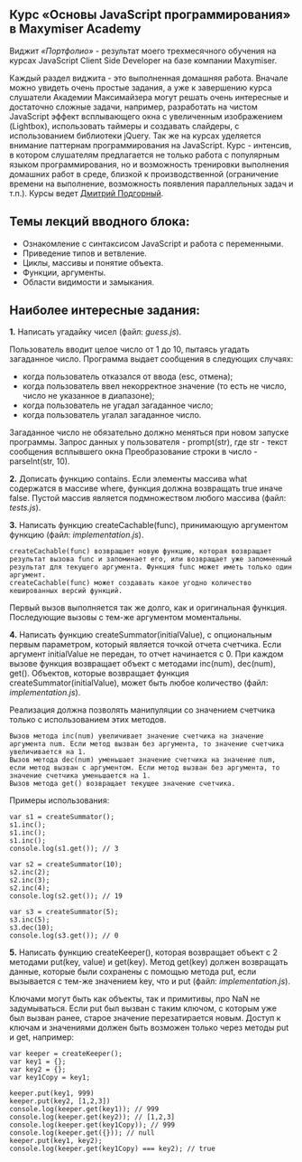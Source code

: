 ## Курс «Основы JavaScript программирования» в Maxymiser Academy ##

Виджит *«Портфолио»* - результат моего трехмесячного обучения на курсах JavaScript Client Side Developer на базе компании Maxymiser. 

Каждый раздел виджита - это выполненная домашняя работа. Вначале можно увидеть очень простые задания, а уже к завершению курса слушатели Академии Максимайзера могут решать очень интересные и достаточно сложные задачи, например, разработать на чистом JavaScript эффект всплывающего окна с увеличенным изображением (Lightbox), использовать таймеры и создавать слайдеры, с использованием библиотеки jQuery. Так же на курсах уделяется внимание паттернам программирования на JavaScript. Курс - интенсив, в котором слушателям предлагается не только работа с популярным языком программирования, но и возможность тренировки выполнения домашних работ в среде, близкой к производственной (ограничение времени на выполнение, возможность появления параллельных задач и т.п.). Курсы ведет [Дмитрий Подгорный](http://dmitrypodgorniy.com/blog/).

## Темы лекций вводного блока: ##

 - Ознакомление с синтаксисом JavaScript и работа с переменными.
 - Приведение типов и ветвление.
 - Циклы, массивы и понятие объекта.
 - Функции, аргументы.
 - Области видимости и замыкания.

## Наиболее интересные задания: ##

**1.** Написать угадайку чисел (файл: *guess.js*).

Пользователь вводит целое число от 1 до 10, пытаясь угадать загаданное число. Программа выдает сообщения в следующих случаях:

 - когда пользователь отказался от ввода (esc, отмена);
 - когда пользователь ввел некорректное значение (то есть не число, число не указанное в диапазоне);
 - когда пользователь не угадал загаданное число;
 - когда пользователь угалал загаданное число.

Загаданное число не обязательно должно меняться при новом запуске программы. Запрос данных у пользователя - prompt(str), где str - текст сообщения всплывшего окна Преобразование строки в число - parseInt(str, 10).

**2.** Дописать функцию contains. Если элементы массива what содержатся в массиве where, функция должна возвращать true иначе false. Пустой массив является подмножеством любого массива (файл: *tests.js*). 

**3.** Написать функцию createCachable(func), принимающую аргументом функцию (файл: *implementation.js*).

    createCachable(func) возвращает новую функцию, которая возвращает результат вызова func и запоминает его, или возвращает уже запомненный результат для текущего аргумента. Функция func может иметь только один аргумент.
    createCachable(func) может создавать какое угодно количество кешированных версий функций.

Первый вызов выполняется так же долго, как и оригинальная функция. Последующие вызовы с тем-же аргументом моментальны.

**4.** Написать функцию createSummator(initialValue), с опциональным первым параметром, который является точкой отчета счетчика. Если аргумент initialValue не передан, то отчет начинается с 0. При каждом вызове функция возвращает объект с методами inc(num), dec(num), get(). Объектов, которые возвращает функция createSummator(initialValue), может быть любое количество (файл: *implementation.js*).

Реализация должна позволять манипуляции со значением счетчика только с использованием этих методов.

    Вызов метода inc(num) увеличивает значение счетчика на значение аргумента num. Если метод вызван без аргумента, то значение счетчика увеличивается на 1.
    Вызов метода dec(num) уменьшает значение счетчика на значение num, если метод вызван с аргументом. Если метод вызван без аргумента, то значение счетчика уменьшается на 1.
    Вызов метода get() возвращает текущее значение счетчика.

Примеры использования:

    var s1 = createSummator();
    s1.inc();
    s1.inc();
    s1.inc();
    console.log(s1.get()); // 3

    var s2 = createSummator(10);
    s2.inc(2);
    s2.inc(3);
    s2.inc(4);
    console.log(s2.get()); // 19

    var s3 = createSummator(5);
    s3.inc(5);
    s3.dec(10);
    console.log(s3.get()); // 0

**5.** Написать функцию createKeeper(), которая возвращает объект с 2 методами put(key, value) и get(key). Метод get(key) должен возвращать данные, которые были сохранены с помощью метода put, если вызывается с тем-же значением key, что и put (файл: *implementation.js*).

Ключами могут быть как объекты, так и примитивы, про NaN не задумываться. Если put был вызван с таким ключом, с которым уже был вызван ранее, старое значение перезатирается новым. Доступ к ключам и значениями должен быть возможен только через методы put и get, например:

	var keeper = createKeeper();
	var key1 = {};
	var key2 = {};
	var key1Copy = key1;

	keeper.put(key1, 999)
	keeper.put(key2, [1,2,3])
	console.log(keeper.get(key1)); // 999
	console.log(keeper.get(key2)); // [1,2,3]
	console.log(keeper.get(key1Copy)); // 999
	console.log(keeper.get({})); // null
	keeper.put(key1, key2);
	console.log(keeper.get(key1Copy) === key2); // true

	